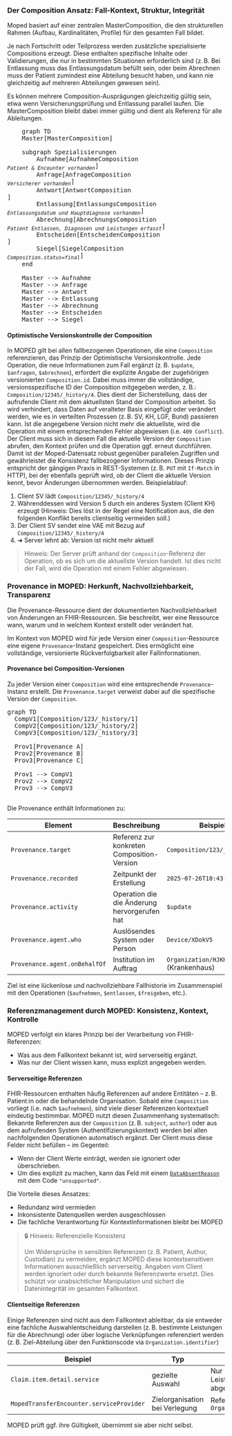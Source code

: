 <script type="module">
  import mermaid from 'https://cdn.jsdelivr.net/npm/mermaid@11/dist/mermaid.esm.min.mjs';
</script>
<div xmlns="http://www.w3.org/1999/xhtml" class="container"> 

### Der Composition Ansatz: Fall-Kontext, Struktur, Integrität
Moped basiert auf einer zentralen MasterComposition, die den strukturellen Rahmen (Aufbau, Kardinalitäten, Profile) für den gesamten Fall bildet.

Je nach Fortschritt oder Teilprozess werden zusätzliche spezialisierte Compositions erzeugt. Diese enthalten spezifische Inhalte oder Validierungen, die nur in bestimmten Situationen erforderlich sind (z. B. Bei Entlassung muss das Entlassungsdatum befüllt sein, oder beim Abrechnen muss der Patient zumindest eine Abteilung besucht haben, und kann nie gleichzeitig auf mehreren Abteilungen gewesen sein).

Es können mehrere Composition-Ausprägungen gleichzeitig gültig sein, etwa wenn Versicherungsprüfung und Entlassung parallel laufen. Die MasterComposition bleibt dabei immer gültig und dient als Referenz für alle Ableitungen.

<pre class="mermaid">
    graph TD
    Master[MasterComposition]

    subgraph Spezialisierungen
        Aufnahme[AufnahmeComposition<br/><sub><i>Patient & Encounter vorhanden</i></sub>]
        Anfrage[AnfrageComposition<br/><sub><i>Versicherer vorhanden</i></sub>]
        Antwort[AntwortComposition<br/><sub><i></i></sub>]
        Entlassung[EntlassungsComposition<br/><sub><i>Entlassungsdatum und Hauptdiagnose vorhanden</i></sub>]
        Abrechnung[AbrechnungsComposition<br/><sub><i>Patient Entlassen, Diagnosen und Leistungen erfasst</i></sub>]
        Entscheiden[EntscheidenComposition<br/><sub><i></i></sub>]
        Siegel[SiegelComposition<br/><sub><i>Composition.status=final</i></sub>]
    end

    Master --> Aufnahme
    Master --> Anfrage
    Master --> Antwort
    Master --> Entlassung
    Master --> Abrechnung
    Master --> Entscheiden
    Master --> Siegel
</pre>
</div>

#### Optimistische Versionskontrolle der Composition
In MOPED gilt bei allen fallbezogenen Operationen, die eine `Composition` referenzieren, das Prinzip der Optimistische Versionskontrolle. Jede Operation, die neue Informationen zum Fall ergänzt (z. B. `$update`, `$anfragen`, `$abrechnen`), erfordert die explizite Angabe der zugehörigen versionierten `Composition.id`. Dabei muss immer die vollständige, versionsspezifische ID der Composition mitgegeben werden, z. B.: `Composition/12345/_history/4`. Dies dient der Sicherstellung, dass der aufrufende Client mit dem aktuellsten Stand der Composition arbeitet. So wird verhindert, dass Daten auf veralteter Basis eingefügt oder verändert werden, wie es in verteilten Prozessen (z. B. SV, KH, LGF, Bund) passieren kann. Ist die angegebene Version nicht mehr die aktuellste, wird die Operation mit einem entsprechenden Fehler abgewiesen (i.e. `409 Conflict`). Der Client muss sich in diesem Fall die aktuelle Version der `Composition` abrufen, den Kontext prüfen und die Operation ggf. erneut durchführen. Damit ist der Moped-Datensatz robust gegenüber parallelen Zugriffen und gewährleistet die Konsistenz fallbezogener Informationen. Dieses Prinzip entspricht der gängigen Praxis in REST-Systemen (z. B. `PUT` mit `If-Match` in HTTP), bei der ebenfalls geprüft wird, ob der Client die aktuelle Version kennt, bevor Änderungen übernommen werden. Beispielablauf:

1. Client SV lädt `Composition/12345/_history/4`
2. Währenddessen wird Version 5 durch ein anderes System (Client KH) erzeugt (Hinweis: Dies löst in der Regel eine Notification aus, die den folgenden Konflikt bereits clientseitig vermeiden soll.)
3. Der Client SV sendet eine VAE mit Bezug auf `Composition/12345/_history/4`
4. ➜ Server lehnt ab: Version ist nicht mehr aktuell

> Hinweis: Der Server prüft anhand der `Composition`-Referenz der Operation, ob es sich um die aktuellste Version handelt. Ist dies nicht der Fall, wird die Operation mit einem Fehler abgewiesen.

### Provenance in MOPED: Herkunft, Nachvollziehbarkeit, Transparenz
Die Provenance-Ressource dient der dokumentierten Nachvollziehbarkeit von Änderungen an FHIR-Ressourcen. Sie beschreibt, wer eine Ressource wann, warum und in welchem Kontext erstellt oder verändert hat.

Im Kontext von MOPED wird für jede Version einer `Composition`-Ressource eine eigene `Provenance`-Instanz gespeichert. Dies ermöglicht eine vollständige, versionierte Rückverfolgbarkeit aller Fallinformationen.

#### Provenance bei Composition-Versionen

Zu jeder Version einer `Composition` wird eine entsprechende `Provenance`-Instanz erstellt. Die `Provenance.target` verweist dabei auf die spezifische Version der `Composition`.
<pre class="mermaid">
graph TD
  CompV1[Composition/123/_history/1]
  CompV2[Composition/123/_history/2]
  CompV3[Composition/123/_history/3]

  Prov1[Provenance A]
  Prov2[Provenance B]
  Prov3[Provenance C]

  Prov1 --> CompV1
  Prov2 --> CompV2
  Prov3 --> CompV3
  </pre>

Die Provenance enthält Informationen zu:


| Element            | Beschreibung                                      | Beispiel                           |
|--------------------|--------------------------------------------------|------------------------------------|
| `Provenance.target`           | Referenz zur konkreten Composition-Version       | `Composition/123/_history/2`      |
| `Provenance.recorded`         | Zeitpunkt der Erstellung                         | `2025-07-26T10:43:00+02:00`        |
| `Provenance.activity`         | Operation die die Änderung hervorgerufen hat                      | `$update`        |
| `Provenance.agent.who`        | Auslösendes System oder Person                   | `Device/XDokV5`                |
| `Provenance.agent.onBehalfOf` | Institution im Auftrag                           | `Organization/HJKH` (Krankenhaus)  |#

Ziel ist eine lückenlose und nachvollziehbare Fallhistorie im Zusammenspiel mit den Operationen (`$aufnehmen`, `$entlassen`, `$freigeben`, etc.).

### Referenzmanagement durch MOPED: Konsistenz, Kontext, Kontrolle
MOPED verfolgt ein klares Prinzip bei der Verarbeitung von FHIR-Referenzen:  
- Was aus dem Fallkontext bekannt ist, wird serverseitig ergänzt. 
- Was nur der Client wissen kann, muss explizit angegeben werden.

#### Serverseitige Referenzen
FHIR-Ressourcen enthalten häufig Referenzen auf andere Entitäten – z. B. Patient:in oder die behandelnde Organisation. Sobald eine `Composition` vorliegt (i.e. nach `$aufnehmen`), sind viele dieser Referenzen kontextuell eindeutig bestimmbar. MOPED nutzt diesen Zusammenhang systematisch: Bekannte Referenzen aus der `Composition` (z. B. `subject`, `author`) oder aus dem aufrufenden System (Authentifizierungskontext) werden bei allen nachfolgenden Operationen automatisch ergänzt. Der Client muss diese Felder nicht befüllen – im Gegenteil:
  - Wenn der Client Werte einträgt, werden sie ignoriert oder überschrieben.
  - Um dies explizit zu machen, kann das Feld mit einem [`DataAbsentReason`](https://hl7.org/fhir/extensions/StructureDefinition-data-absent-reason.html) mit dem Code `"unsupported"`.

Die Vorteile dieses Ansatzes:
- Redundanz wird vermieden
- Inkonsistente Datenquellen werden ausgeschlossen
- Die fachliche Verantwortung für Kontextinformationen bleibt bei MOPED

> 🔒 Hinweis: Referenzielle Konsistenz
>
> Um Widersprüche in sensiblen Referenzen (z. B. Patient, Author, Custodian) zu vermeiden, ergänzt MOPED diese kontextsensitiven Informationen ausschließlich serverseitig.
> Angaben vom Client werden ignoriert oder durch bekannte Referenzwerte ersetzt.
> Dies schützt vor unabsichtlicher Manipulation und sichert die Datenintegrität im gesamten Fallkontext.

#### Clientseitige Referenzen
Einige Referenzen sind nicht aus dem Fallkontext ableitbar, da sie entweder eine fachliche Auswahlentscheidung darstellen (z. B. bestimmte Leistungen für die Abrechnung) oder über logische Verknüpfungen referenziert werden (z. B. Ziel-Abteilung über den Funktionscode via `Organization.identifier`)

| Beispiel                          | Typ                                  | Erklärung                                |
|-----------------------------------|---------------------------------------|------------------------------------------|
| `Claim.item.detail.service`       | gezielte Auswahl                     | Nur bestimmte Leistungen werden abgerechnet |
| `MopedTransferEncounter.serviceProvider` | Zielorganisation bei Verlegung     | Referenz via `Organization.identifier`   |

MOPED prüft ggf. ihre Gültigkeit, übernimmt sie aber nicht selbst.